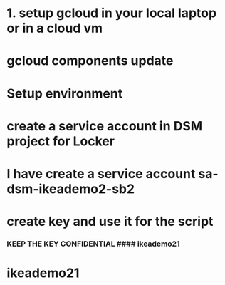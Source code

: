 # 1. setup gcloud in your local laptop or in a cloud vm 
#    gcloud components update
# Setup environment
# create a service account in DSM project for Locker
# I have create a service account sa-dsm-ikeademo2-sb2
# create key and use it for the script

### KEEP THE KEY CONFIDENTIAL #### ikeademo21

# ikeademo21
